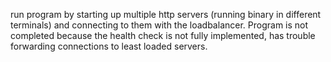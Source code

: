 run program by starting up multiple http servers (running binary in different terminals) and connecting to them with the loadbalancer.
Program is not completed because the health check is not fully implemented, has trouble forwarding connections to least loaded servers.